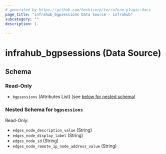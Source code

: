 ```yaml
---
# generated by https://github.com/hashicorp/terraform-plugin-docs
page_title: "infrahub_bgpsessions Data Source - infrahub"
subcategory: ""
description: |-
  
---
```


# infrahub_bgpsessions (Data Source)





<!-- schema generated by tfplugindocs -->
## Schema

### Read-Only

- `bgpsessions` (Attributes List) (see [below for nested schema](#nestedatt--bgpsessions))

<a id="nestedatt--bgpsessions"></a>
### Nested Schema for `bgpsessions`

Read-Only:

- `edges_node_description_value` (String)
- `edges_node_display_label` (String)
- `edges_node_id` (String)
- `edges_node_remote_ip_node_address_value` (String)
